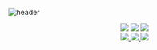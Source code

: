 ![header](https://capsule-render.vercel.app/api?type=slice&color=0:EEFF00,100:a82da8&height=300&section=header&text=GodSamble%20&fontSize=40&animation=twinkling&fontColor=d6ace6&rotate=19&&fontAlign=53&&fontAlignY=30&desc=고영민&descAlign=44&descAlignY=10)

<div align="center">
	<img src="https://img.shields.io/badge/Swift-F05138?style=flat&logo=Swift&logoColor=white" />
	<img src="https://img.shields.io/badge/iOS-000000?style=flat&logo=iOS&logoColor=white" />
	<img src="https://img.shields.io/badge/Git-F05032?style=flat&logo=Git&logoColor=white" />
</div>
</div>
<div align="center">

</div>


<div align="center">
<a href="https://www.instagram.com/ko.omin" target="_blank"><img src="https://img.shields.io/badge/Instagram-ff69b4?style=flat-square&logo=Instagram&logoColor=white"/>
<img src="https://img.shields.io/badge/Portfolio-000000?style=flat-square&logo=Notion&logoColor=white"/>
<img src="https://img.shields.io/badge/Gmail-EA4335?style=flat&logo=Gmail&logoColor=white"/>
</div>
<div align="center">
